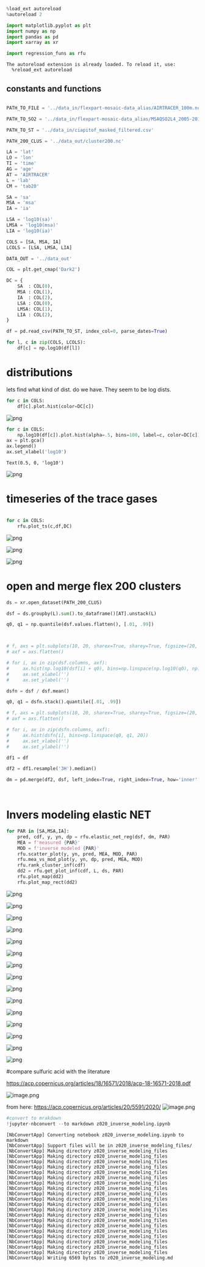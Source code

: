 ```python
%load_ext autoreload
%autoreload 2

import matplotlib.pyplot as plt
import numpy as np
import pandas as pd
import xarray as xr

import regression_funs as rfu 
```

    The autoreload extension is already loaded. To reload it, use:
      %reload_ext autoreload



## constants and functions


```python

PATH_TO_FILE = '../data_in/flexpart-mosaic-data_alias/AIRTRACER_100m.nc'

PATH_TO_SO2 = '../data_in/flexpart-mosaic-data_alias/MSAQSO2L4_2005-2018_v01-04_20190314.h5'

PATH_TO_ST = '../data_in/ciapitof_masked_filtered.csv'

PATH_200_CLUS = '../data_out/cluster200.nc'

LA = 'lat'
LO = 'lon'
TI = 'time'
AG = 'age'
AT = 'AIRTRACER'
L = 'lab'
CM = 'tab20'

SA = 'sa'
MSA = 'msa'
IA = 'ia'

LSA = 'log10(sa)'
LMSA = 'log10(msa)'
LIA = 'log10(ia)'

COLS = [SA, MSA, IA]
LCOLS = [LSA, LMSA, LIA]

DATA_OUT = '../data_out'

COL = plt.get_cmap('Dark2')

DC = {
    SA  : COL(0),
    MSA : COL(1),
    IA  : COL(2),
    LSA : COL(0),
    LMSA: COL(1),
    LIA : COL(2),
}
```


```python
df = pd.read_csv(PATH_TO_ST, index_col=0, parse_dates=True)

for l, c in zip(COLS, LCOLS):
    df[c] = np.log10(df[l])
```

# distributions 


lets find what kind of dist. do we have. They seem to be log dists. 


```python
for c in COLS:
    df[c].plot.hist(color=DC[c])
```


    
![png](z020_inverse_modeling_files/z020_inverse_modeling_5_0.png)
    



```python
for c in COLS:
    np.log10(df[c]).plot.hist(alpha=.5, bins=100, label=c, color=DC[c])
ax = plt.gca()
ax.legend()
ax.set_xlabel('log10')
```




    Text(0.5, 0, 'log10')




    
![png](z020_inverse_modeling_files/z020_inverse_modeling_6_1.png)
    


# timeseries of the trace gases


```python

```


```python
for c in COLS:
    rfu.plot_ts(c,df,DC)
```


    
![png](z020_inverse_modeling_files/z020_inverse_modeling_9_0.png)
    



    
![png](z020_inverse_modeling_files/z020_inverse_modeling_9_1.png)
    



    
![png](z020_inverse_modeling_files/z020_inverse_modeling_9_2.png)
    


# open and merge flex 200 clusters 


```python
ds = xr.open_dataset(PATH_200_CLUS)
```


```python
dsf = ds.groupby(L).sum().to_dataframe()[AT].unstack(L)

q0, q1 = np.quantile(dsf.values.flatten(), [.01, .99])



# f, axs = plt.subplots(10, 20, sharex=True, sharey=True, figsize=(20, 20))
# axf = axs.flatten()

# for i, ax in zip(dsf.columns, axf):
#     ax.hist(np.log10(dsf[i] + q0), bins=np.linspace(np.log10(q0), np.log10(q1 + q0), 20))
#     ax.set_xlabel('')
#     ax.set_ylabel('')
```


```python
dsfn = dsf / dsf.mean()
```


```python
q0, q1 = dsfn.stack().quantile([.01, .99])
```


```python
# f, axs = plt.subplots(10, 20, sharex=True, sharey=True, figsize=(20, 20))
# axf = axs.flatten()

# for i, ax in zip(dsfn.columns, axf):
#     ax.hist(dsfn[i], bins=np.linspace(q0, q1, 20))
#     ax.set_xlabel('')
#     ax.set_ylabel('')
```


```python
df1 = df
```


```python
df2 = df1.resample('3H').median()
```


```python
dm = pd.merge(df2, dsf, left_index=True, right_index=True, how='inner', validate="1:1")
```


```python

```


```python

```

# Invers modeling elastic NET 


```python
for PAR in [SA,MSA,IA]:
    pred, cdf, y, yn, dp = rfu.elastic_net_reg(dsf, dm, PAR)
    MEA = f'measured {PAR}'
    MOD = f'inverse modeled {PAR}'
    rfu.scatter_plot(y, yn, pred, MEA, MOD, PAR)
    rfu.mea_vs_mod_plot(y, yn, dp, pred, MEA, MOD)
    rfu.rank_cluster_inf(cdf)
    dd2 = rfu.get_plot_inf(cdf, L, ds, PAR)
    rfu.plot_map(dd2)
    rfu.plot_map_rect(dd2)
```


    
![png](z020_inverse_modeling_files/z020_inverse_modeling_22_0.png)
    



    
![png](z020_inverse_modeling_files/z020_inverse_modeling_22_1.png)
    



    
![png](z020_inverse_modeling_files/z020_inverse_modeling_22_2.png)
    



    
![png](z020_inverse_modeling_files/z020_inverse_modeling_22_3.png)
    



    
![png](z020_inverse_modeling_files/z020_inverse_modeling_22_4.png)
    



    
![png](z020_inverse_modeling_files/z020_inverse_modeling_22_5.png)
    



    
![png](z020_inverse_modeling_files/z020_inverse_modeling_22_6.png)
    



    
![png](z020_inverse_modeling_files/z020_inverse_modeling_22_7.png)
    



    
![png](z020_inverse_modeling_files/z020_inverse_modeling_22_8.png)
    



    
![png](z020_inverse_modeling_files/z020_inverse_modeling_22_9.png)
    



    
![png](z020_inverse_modeling_files/z020_inverse_modeling_22_10.png)
    



    
![png](z020_inverse_modeling_files/z020_inverse_modeling_22_11.png)
    



    
![png](z020_inverse_modeling_files/z020_inverse_modeling_22_12.png)
    



    
![png](z020_inverse_modeling_files/z020_inverse_modeling_22_13.png)
    



    
![png](z020_inverse_modeling_files/z020_inverse_modeling_22_14.png)
    


#compare sulfuric acid with the literature

https://acp.copernicus.org/articles/18/16571/2018/acp-18-16571-2018.pdf

![image.png](attachment:14d2bb52-b995-475d-b75c-21a1195a5f57.png)

from here: https://acp.copernicus.org/articles/20/5591/2020/
![image.png](attachment:067382c2-b7af-461f-a327-c5203838287c.png)


```python
#convert to mrakdown 
!jupyter-nbconvert --to markdown z020_inverse_modeling.ipynb
```

    [NbConvertApp] Converting notebook z020_inverse_modeling.ipynb to markdown
    [NbConvertApp] Support files will be in z020_inverse_modeling_files/
    [NbConvertApp] Making directory z020_inverse_modeling_files
    [NbConvertApp] Making directory z020_inverse_modeling_files
    [NbConvertApp] Making directory z020_inverse_modeling_files
    [NbConvertApp] Making directory z020_inverse_modeling_files
    [NbConvertApp] Making directory z020_inverse_modeling_files
    [NbConvertApp] Making directory z020_inverse_modeling_files
    [NbConvertApp] Making directory z020_inverse_modeling_files
    [NbConvertApp] Making directory z020_inverse_modeling_files
    [NbConvertApp] Making directory z020_inverse_modeling_files
    [NbConvertApp] Making directory z020_inverse_modeling_files
    [NbConvertApp] Making directory z020_inverse_modeling_files
    [NbConvertApp] Making directory z020_inverse_modeling_files
    [NbConvertApp] Making directory z020_inverse_modeling_files
    [NbConvertApp] Making directory z020_inverse_modeling_files
    [NbConvertApp] Making directory z020_inverse_modeling_files
    [NbConvertApp] Making directory z020_inverse_modeling_files
    [NbConvertApp] Making directory z020_inverse_modeling_files
    [NbConvertApp] Making directory z020_inverse_modeling_files
    [NbConvertApp] Making directory z020_inverse_modeling_files
    [NbConvertApp] Making directory z020_inverse_modeling_files
    [NbConvertApp] Writing 6569 bytes to z020_inverse_modeling.md



```python

```
